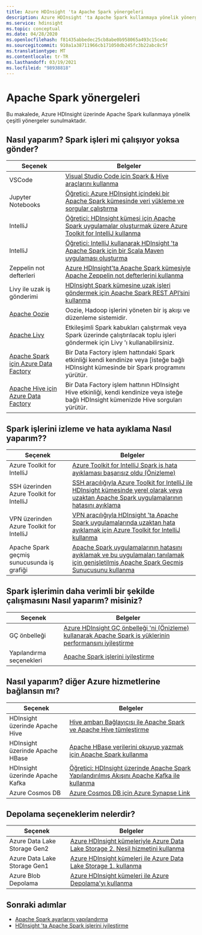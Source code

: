 ```yaml
---
title: Azure HDInsight 'ta Apache Spark yönergeleri
description: Azure HDInsight 'ta Apache Spark kullanmaya yönelik yönergeleri öğrenin.
ms.service: hdinsight
ms.topic: conceptual
ms.date: 04/28/2020
ms.openlocfilehash: f81435abbedec25cb8abe0b958065a493c15ce4c
ms.sourcegitcommit: 910a1a38711966cb171050db245fc3b22abc8c5f
ms.translationtype: MT
ms.contentlocale: tr-TR
ms.lasthandoff: 03/19/2021
ms.locfileid: "98938818"
---
```

# <a name="apache-spark-guidelines"></a>Apache Spark yönergeleri

Bu makalede, Azure HDInsight üzerinde Apache Spark kullanmaya yönelik çeşitli yönergeler sunulmaktadır.

## <a name="how-do-i-run-or-submit-spark-jobs"></a>Nasıl yaparım? Spark işleri mi çalışıyor yoksa gönder?

| Seçenek | Belgeler |
|---|---|
| VSCode | [Visual Studio Code için Spark & Hive araçlarını kullanma](../hdinsight-for-vscode.md) |
| Jupyter Notebooks | [Öğretici: Azure HDInsight içindeki bir Apache Spark kümesinde veri yükleme ve sorgular çalıştırma](./apache-spark-load-data-run-query.md) |
| IntelliJ | [Öğretici: HDInsight kümesi için Apache Spark uygulamalar oluşturmak üzere Azure Toolkit for IntelliJ kullanma](./apache-spark-intellij-tool-plugin.md) |
| IntelliJ | [Öğretici: IntelliJ kullanarak HDInsight 'ta Apache Spark için bir Scala Maven uygulaması oluşturma](./apache-spark-create-standalone-application.md) |
| Zeppelin not defterleri | [Azure HDInsight'ta Apache Spark kümesiyle Apache Zeppelin not defterlerini kullanma](./apache-spark-zeppelin-notebook.md) |
| Livy ile uzak iş gönderimi | [HDInsight Spark kümesine uzak işleri göndermek için Apache Spark REST API’sini kullanma](./apache-spark-livy-rest-interface.md) |
|[Apache Oozie](../hdinsight-use-oozie-linux-mac.md)|Oozie, Hadoop işlerini yöneten bir iş akışı ve düzenleme sistemidir.|
|[Apache Livy](./apache-spark-livy-rest-interface.md)|Etkileşimli Spark kabukları çalıştırmak veya Spark üzerinde çalıştırılacak toplu işleri göndermek için Livy 'ı kullanabilirsiniz.|
|[Apache Spark için Azure Data Factory](../../data-factory/transform-data-using-spark.md)|Bir Data Factory işlem hattındaki Spark etkinliği kendi kendinize veya [isteğe bağlı HDInsight kümesinde bir Spark programını yürütür.|
|[Apache Hive için Azure Data Factory](../../data-factory/transform-data-using-hadoop-hive.md)|Bir Data Factory işlem hattının HDInsight Hive etkinliği, kendi kendinize veya isteğe bağlı HDInsight kümenizde Hive sorguları yürütür.|

## <a name="how-do-i-monitor-and-debug-spark-jobs"></a>Spark işlerini izleme ve hata ayıklama Nasıl yaparım??

| Seçenek | Belgeler |
|---|---|
| Azure Toolkit for IntelliJ | [Azure Toolkit for IntelliJ Spark iş hata ayıklaması başarısız oldu (Önizleme)](apache-spark-intellij-tool-failure-debug.md) |
| SSH üzerinden Azure Toolkit for IntelliJ | [SSH aracılığıyla Azure Toolkit for IntelliJ ile HDInsight kümesinde yerel olarak veya uzaktan Apache Spark uygulamalarının hatasını ayıklama](apache-spark-intellij-tool-debug-remotely-through-ssh.md) |
| VPN üzerinden Azure Toolkit for IntelliJ | [VPN aracılığıyla HDInsight 'ta Apache Spark uygulamalarında uzaktan hata ayıklamak için Azure Toolkit for IntelliJ kullanma](apache-spark-intellij-tool-plugin-debug-jobs-remotely.md) |
| Apache Spark geçmiş sunucusunda iş grafiği | [Apache Spark uygulamalarının hatasını ayıklamak ve bu uygulamaları tanılamak için genişletilmiş Apache Spark Geçmiş Sunucusunu kullanma](./apache-azure-spark-history-server.md) |

## <a name="how-do-i-make-my-spark-jobs-run-more-efficiently"></a>Spark işlerimin daha verimli bir şekilde çalışmasını Nasıl yaparım? misiniz?

| Seçenek | Belgeler |
|---|---|
| GÇ önbelleği | [Azure HDInsight GÇ önbelleği 'ni (Önizleme) kullanarak Apache Spark iş yüklerinin performansını iyileştirme](./apache-spark-improve-performance-iocache.md) |
| Yapılandırma seçenekleri | [Apache Spark işlerini iyileştirme](./apache-spark-perf.md) |

## <a name="how-do-i-connect-to-other-azure-services"></a>Nasıl yaparım? diğer Azure hizmetlerine bağlansın mı?

| Seçenek | Belgeler |
|---|---|
| HDInsight üzerinde Apache Hive | [Hive ambarı Bağlayıcısı ile Apache Spark ve Apache Hive tümleştirme](../interactive-query/apache-hive-warehouse-connector.md) |
| HDInsight üzerinde Apache HBase | [Apache HBase verilerini okuyup yazmak için Apache Spark kullanma](../hdinsight-using-spark-query-hbase.md) |
| HDInsight üzerinde Apache Kafka | [Öğretici: HDInsight üzerinde Apache Spark Yapılandırılmış Akışını Apache Kafka ile kullanma](../hdinsight-apache-kafka-spark-structured-streaming.md) |
| Azure Cosmos DB | [Azure Cosmos DB için Azure Synapse Link](../../cosmos-db/synapse-link.md) |

## <a name="what-are-my-storage-options"></a>Depolama seçeneklerim nelerdir?

| Seçenek | Belgeler |
|---|---|
| Azure Data Lake Storage Gen2 | [Azure HDInsight kümeleriyle Azure Data Lake Storage 2. Nesil hizmetini kullanma](../hdinsight-hadoop-use-data-lake-storage-gen2.md) |
| Azure Data Lake Storage Gen1 | [Azure HDInsight kümeleri ile Azure Data Lake Storage 1. kullanma](../hdinsight-hadoop-use-data-lake-storage-gen1.md) |
| Azure Blob Depolama | [Azure HDInsight kümeleri ile Azure Depolama'yı kullanma](../hdinsight-hadoop-use-blob-storage.md) |

## <a name="next-steps"></a>Sonraki adımlar

* [Apache Spark ayarlarını yapılandırma](apache-spark-settings.md)
* [HDInsight 'ta Apache Spark işlerini iyileştirme](apache-spark-perf.md)
